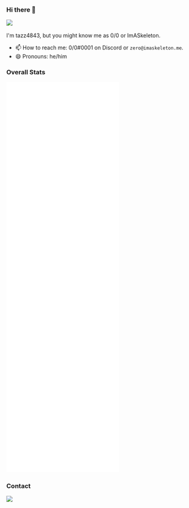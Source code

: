 ### Hi there 👋

![](https://komarev.com/ghpvc/?username=tazz4843&style=flat-square)

I'm tazz4843, but you might know me as 0/0 or ImASkeleton.

- 📫 How to reach me: 0/0#0001 on Discord or `zero@imaskeleton.me`.
- 😄 Pronouns: he/him

### Overall Stats
![Metrics](https://github.com/tazz4843/tazz4843/blob/main/github-metrics.svg)

### Contact
[![](https://img.shields.io/discord/675390855716274216?color=7289da&label=discord%20chat&logo=discord&logoColor=7289da&style=flat-square)](https://url.imaskeleton.me/discord)

